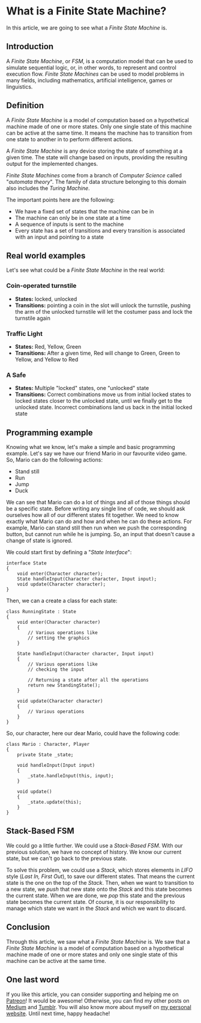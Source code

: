 # What is a Finite State Machine? #

In this article, we are going to see what a _Finite State Machine_ is.

## Introduction ##

A _Finite State Machine_, or _FSM_, is a computation model that can be used to simulate sequential logic, or, in other words, to represent and control execution flow. _Finite State Machines_ can be used to model problems in many fields, including mathematics, artificial intelligence, games or linguistics. 

## Definition ##

A _Finite State Machine_ is a model of computation based on a hypothetical machine made of one or more states. Only one single state of this machine can be active at the same time. It means the machine has to transition from one state to another in to perform different actions.

A _Finite State Machine_ is any device storing the state of something at a given time. The state will change based on inputs, providing the resulting output for the implemented changes.

_Finite State Machines_ come from a branch of _Computer Science_ called "_automata theory_". The family of data structure belonging to this domain also includes the _Turing Machine_.

The important points here are the following:

* We have a fixed set of states that the machine can be in
* The machine can only be in one state at a time
* A sequence of inputs is sent to the machine
* Every state has a set of transitions and every transition is associated with an input and pointing to a state

## Real world examples ##

Let's see what could be a _Finite State Machine_ in the real world:

### Coin-operated turnstile ###

* **States:** locked, unlocked
* **Transitions:** pointing a coin in the slot will unlock the turnstile, pushing the arm of the unlocked turnstile will let the costumer pass and lock the turnstile again

### Traffic Light ###

* **States:** Red, Yellow, Green
* **Transitions:** After a given time, Red will change to Green, Green to Yellow, and Yellow to Red

### A Safe ###

* **States:** Multiple "locked" states, one "unlocked" state
* **Transitions:** Correct combinations move us from initial locked states to locked states closer to the unlocked state, until we finally get to the unlocked state. Incorrect combinations land us back in the initial locked state

## Programming example ##

Knowing what we know, let's make a simple and basic programming example. Let's say we have our friend Mario in our favourite video game. So, Mario can do the following actions:

* Stand still
* Run
* Jump
* Duck

We can see that Mario can do a lot of things and all of those things should be a specific state. Before writing any single line of code, we should ask ourselves how all of our different states fit together. We need to know exactly what Mario can do and how and when he can do these actions. For example, Mario can stand still then run when we push the corresponding button, but cannot run while he is jumping. So, an input that doesn't cause a change of state is ignored.

We could start first by defining a "_State Interface_":

    interface State
    {
        void enter(Character character);
        State handleInput(Character character, Input input);
        void update(Character character);
    }

Then, we can a create a class for each state:

    class RunningState : State
    {
        void enter(Character character)
        {
            // Various operations like
            // setting the graphics
        }

        State handleInput(Character character, Input input)
        {
            // Various operations like
            // checking the input

            // Returning a state after all the operations
            return new StandingState();
        }

        void update(Character character)
        {
            // Various operations
        }
    }

So, our character, here our dear Mario, could have the following code:

    class Mario : Character, Player
    {
        private State _state;

        void handleInput(Input input)
        {
            _state.handleInput(this, input);
        }

        void update()
        {
            _state.update(this);
        }
    }

## Stack-Based FSM ##

We could go a little further. We could use a _Stack-Based FSM_. With our previous solution, we have no concept of history. We know our current state, but we can't go back to the previous state.

To solve this problem, we could use a _Stack_, which stores elements in _LIFO_ style (_Last In, First Out_), to save our different states. That means the current state is the one on the top of the _Stack_. Then, when we want to transition to a new state, we _push_ that new state onto the _Stack_ and this state becomes the current state. When we are done, we _pop_ this state and the previous state becomes the current state. Of course, it is our responsibility to manage which state we want in the _Stack_ and which we want to discard.

## Conclusion ##

Through this article, we saw what a _Finite State Machine_ is. We saw that a _Finite State Machine_ is a model of computation based on a hypothetical machine made of one or more states and only one single state of this machine can be active at the same time.

## One last word ##

If you like this article, you can consider supporting and helping me on [Patreon](https://www.patreon.com/mlbors)! It would be awesome! Otherwise, you can find my other posts on [Medium](https://medium.com/@mlbors) and [Tumblr](https://mlbors.tumblr.com/). You will also know more about myself on [my personal website](https://www.mlbors.com). Until next time, happy headache!
